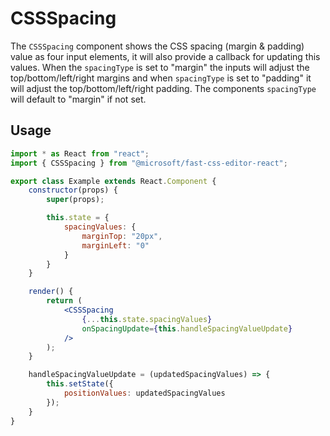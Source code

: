 # CSSSpacing
The `CSSSpacing` component shows the CSS spacing (margin & padding) value as four input elements, it will also provide a callback for updating this values. When the `spacingType` is set to "margin" the inputs will adjust the top/bottom/left/right margins and when `spacingType` is set to "padding" it will adjust the top/bottom/left/right padding. The components `spacingType` will default to "margin" if not set.

## Usage
```jsx
import * as React from "react";
import { CSSSpacing } from "@microsoft/fast-css-editor-react";

export class Example extends React.Component {
    constructor(props) {
        super(props);

        this.state = {
            spacingValues: {
                marginTop: "20px",
                marginLeft: "0"
            }
        }
    }

    render() {
        return (
            <CSSSpacing
                {...this.state.spacingValues}
                onSpacingUpdate={this.handleSpacingValueUpdate}
            />
        );
    }

    handleSpacingValueUpdate = (updatedSpacingValues) => {
        this.setState({
            positionValues: updatedSpacingValues
        });
    }
}
```